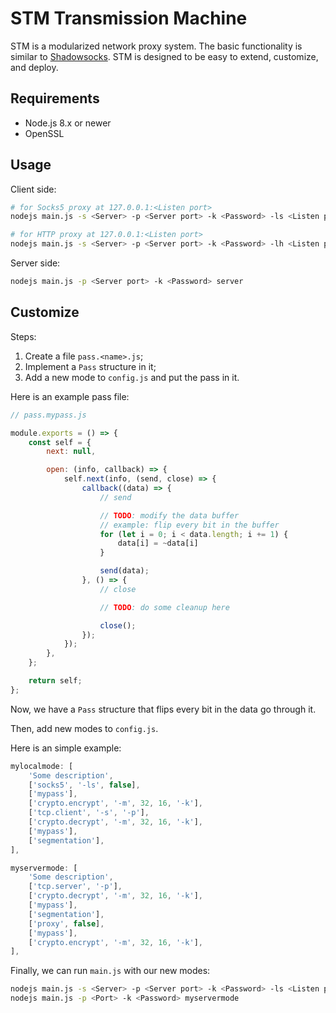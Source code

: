 STM Transmission Machine
===

STM is a modularized network proxy system. The basic functionality is similar to [Shadowsocks](https://github.com/shadowsocks). STM is designed to be easy to extend, customize, and deploy.

Requirements
---

* Node.js 8.x or newer
* OpenSSL

Usage
---

Client side:

```bash
# for Socks5 proxy at 127.0.0.1:<Listen port>
nodejs main.js -s <Server> -p <Server port> -k <Password> -ls <Listen port> socks5

# for HTTP proxy at 127.0.0.1:<Listen port>
nodejs main.js -s <Server> -p <Server port> -k <Password> -lh <Listen port> http
```

Server side:

```bash
nodejs main.js -p <Server port> -k <Password> server
```

Customize
---

Steps:

1. Create a file `pass.<name>.js`;
2. Implement a `Pass` structure in it;
3. Add a new mode to `config.js` and put the pass in it.

Here is an example pass file:

```javascript
// pass.mypass.js

module.exports = () => {
    const self = {
        next: null,

        open: (info, callback) => {
            self.next(info, (send, close) => {
                callback((data) => {
                    // send

                    // TODO: modify the data buffer
                    // example: flip every bit in the buffer
                    for (let i = 0; i < data.length; i += 1) {
                        data[i] = ~data[i]
                    }

                    send(data);
                }, () => {
                    // close

                    // TODO: do some cleanup here

                    close();
                });
            });
        },
    };

    return self;
};
```

Now, we have a `Pass` structure that flips every bit in the data go through it.

Then, add new modes to `config.js`.

Here is an simple example:

```javascript
mylocalmode: [
    'Some description',
    ['socks5', '-ls', false],
    ['mypass'],
    ['crypto.encrypt', '-m', 32, 16, '-k'],
    ['tcp.client', '-s', '-p'],
    ['crypto.decrypt', '-m', 32, 16, '-k'],
    ['mypass'],
    ['segmentation'],
],

myservermode: [
    'Some description',
    ['tcp.server', '-p'],
    ['crypto.decrypt', '-m', 32, 16, '-k'],
    ['mypass'],
    ['segmentation'],
    ['proxy', false],
    ['mypass'],
    ['crypto.encrypt', '-m', 32, 16, '-k'],
],
```

Finally, we can run `main.js` with our new modes:

```bash
nodejs main.js -s <Server> -p <Server port> -k <Password> -ls <Listen port> mylocalmode
nodejs main.js -p <Port> -k <Password> myservermode
```
